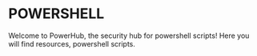 # POWERSHELL

Welcome to PowerHub, the security hub for powershell scripts! Here you will find resources, powershell scripts.
